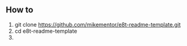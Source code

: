 ## How to
1. git clone https://github.com/mikementor/e8t-readme-template.git
2. cd e8t-readme-template
3.  
